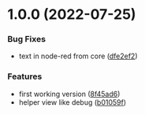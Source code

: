 # 1.0.0 (2022-07-25)


### Bug Fixes

* text in node-red from core ([dfe2ef2](https://github.com/biancoroyal/node-red-contrib-helper/commit/dfe2ef25210c9821e328e8def53cbf13e09d610b))


### Features

* first working version ([8f45ad6](https://github.com/biancoroyal/node-red-contrib-helper/commit/8f45ad6bdbb4849abc462cca6b6613210fdad422))
* helper view like debug ([b01059f](https://github.com/biancoroyal/node-red-contrib-helper/commit/b01059fff3476fd3b0e1a6fd3cc93c797219505b))



